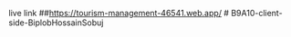 live link ##https://tourism-management-46541.web.app/
#   B 9 A 1 0 - c l i e n t - s i d e - B i p l o b H o s s a i n S o b u j 

 
 
